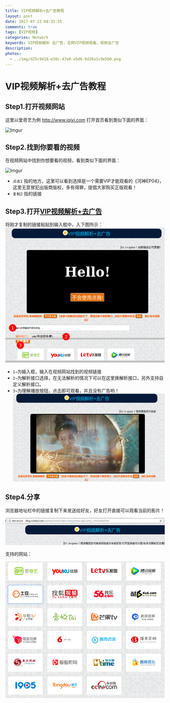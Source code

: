 ```yaml
---
title: VIP视频解析+去广告教程
layout: post
date: 2017-07-22 08:32:55
comments: true
tags: [VIP视频]
categories: Network
keywords: VIP视频解析 去广告，全网VIP视频观看，视频去广告
description:
photos:
  - ../img/d25c9418-e38c-47e0-a5d6-9d26a1c9e5b0.png
---
```


# VIP视频解析+去广告教程

## Step1.打开视频网站

这里以爱奇艺为例 <http://www.iqiyi.com> 打开首页看到类似下面的界面：

![Imgur](http://i.imgur.com/ZQhMuKf.png)

<!--more-->

## Step2.找到你要看的视频

在视频网站中找到你想要看的视频，看到类似下面的界面：

![Imgur](http://i.imgur.com/tmSUnQl.png)

* `点击1` 指的地方，这里可以看到选择是一个需要VIP才能观看的《河神EP04》，这里无意冒犯出版商版权，多有得罪，提倡大家购买正版观看！
* `复制2` 指的链接

## Step3.打开[VIP视频解析+去广告](http://blog.cumtpn.com/vipvideo)

将刚才复制的链接粘贴到输入框中，入下图所示：
![55197baf-3d81-4d57-96fb-d6d227e0ec14](../img/55197baf-3d81-4d57-96fb-d6d227e0ec14.png)

* `1→`为输入框，输入在视频网站找到的视频链接
* `2→`为解析接口选择，在无法解析的情况下可以在这里换解析接口，另外支持自定义解析接口。
* `3→`为理解播放按钮，点击即可观看，并且没有广告哟！
![d25c9418-e38c-47e0-a5d6-9d26a1c9e5b0](../img/d25c9418-e38c-47e0-a5d6-9d26a1c9e5b0.png)
## Step4.分享
浏览器地址栏中的链接复制下来发送给好友，好友打开直接可以观看当前的影片！

![f8065bce-9676-4c04-afd5-1fe227ed94ce](../img/f8065bce-9676-4c04-afd5-1fe227ed94ce.png)

支持的网站：

![91f751df-6680-409d-81ad-ad201ffa4d90](../img/91f751df-6680-409d-81ad-ad201ffa4d90.png)

